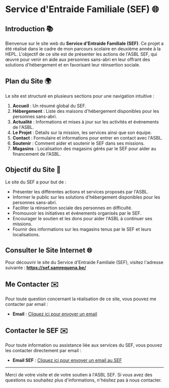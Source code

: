 # Service d'Entraide Familiale (SEF) 🌐

## Introduction 📚
Bienvenue sur le site web du **Service d'Entraide Familiale (SEF)**. Ce projet a été réalisé dans le cadre de mon parcours scolaire en deuxième année à la HEPL. L'objectif de ce site est de présenter les actions de l'ASBL SEF, qui œuvre pour venir en aide aux personnes sans-abri en leur offrant des solutions d'hébergement et en favorisant leur réinsertion sociale.

## Plan du Site 🌍
Le site est structuré en plusieurs sections pour une navigation intuitive :
1. **Accueil** : Un résumé global du SEF.
2. **Hébergement** : Liste des maisons d'hébergement disponibles pour les personnes sans-abri.
3. **Actualité** : Informations et mises à jour sur les activités et événements de l'ASBL.
4. **Le Projet** : Détails sur la mission, les services ainsi que son équipe.
5. **Contact** : Formulaire et informations pour entrer en contact avec l'ASBL.
6. **Soutenir** : Comment aider et soutenir le SEF dans ses missions.
7. **Magasins** : Localisation des magasins gérés par le SEF pour aider au financement de l'ASBL.

## Objectif du Site 🎯
Le site du SEF a pour but de :
- Présenter les différentes actions et services proposés par l'ASBL.
- Informer le public sur les solutions d'hébergement disponibles pour les personnes sans-abri.
- Faciliter la réinsertion sociale des personnes en difficulté.
- Promouvoir les initiatives et événements organisés par le SEF.
- Encourager le soutien et les dons pour aider l'ASBL à continuer ses missions.
- Fournir des informations sur les magasins tenus par le SEF et leurs localisations.

## Consulter le Site Internet 🌐
Pour découvrir le site du Service d'Entraide Familiale (SEF), visitez l'adresse suivante : **https://sef.samrequena.be/**

## Me Contacter ✉️
Pour toute question concernant la réalisation de ce site, vous pouvez me contacter par email :
- **Email** : [Cliquez ici pour envoyer un email](mailto:samrequena1510@gmail.com)

## Contacter le SEF ✉️
Pour toute information ou assistance liée aux services du SEF, vous pouvez les contacter directement par email :
- **Email SEF** : [Cliquez ici pour envoyer un email au SEF](mailto:contact@sefasbl.com)

---

Merci de votre visite et de votre soutien à l'ASBL SEF. Si vous avez des questions ou souhaitez plus d'informations, n'hésitez pas à nous contacter.
